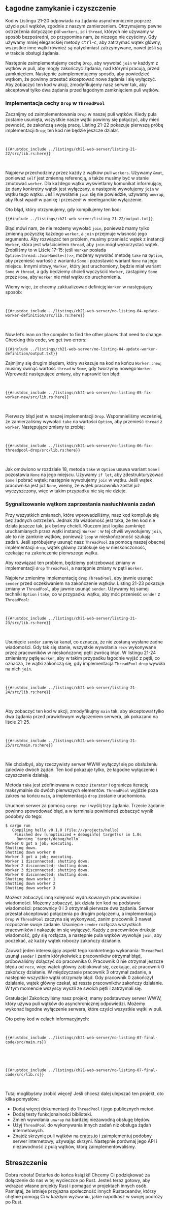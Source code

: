 ## Łagodne zamykanie i czyszczenie

Kod w Listingu 21-20 odpowiada na żądania asynchronicznie poprzez
użycie puli wątków, zgodnie z naszym zamierzeniem. Otrzymujemy pewne ostrzeżenia dotyczące pól `workers`,
`id` i `thread`, których nie używamy w sposób bezpośredni, co przypomina nam,
że niczego nie czyścimy. Gdy używamy mniej eleganckiej metody
<kbd>ctrl</kbd>-<kbd>c</kbd>, aby zatrzymać wątek główny, wszystkie inne wątki
również są natychmiast zatrzymywane, nawet jeśli są w trakcie obsługi
żądania.

Następnie zaimplementujemy cechę `Drop`, aby wywołać `join` w każdym z
wątków w puli, aby mogły zakończyć żądania, nad którymi pracują, przed
zamknięciem. Następnie zaimplementujemy sposób, aby powiedzieć wątkom, że powinny przestać
akceptować nowe żądania i się wyłączyć. Aby zobaczyć ten kod w akcji, zmodyfikujemy
nasz serwer tak, aby akceptował tylko dwa żądania przed łagodnym zamknięciem
puli wątków.

### Implementacja cechy `Drop` w `ThreadPool`

Zacznijmy od zaimplementowania `Drop` w naszej puli wątków. Kiedy pula zostanie
usunięta, wszystkie nasze wątki powinny się połączyć, aby mieć pewność, że zakończą swoją pracę.
Listing 21-22 pokazuje pierwszą próbę implementacji `Drop`; ten kod nie będzie jeszcze działał.

<Listing number="21-22" file-name="src/lib.rs" caption="Joining each thread when the thread pool goes out of scope">

```rust,ignore,does_not_compile
{{#rustdoc_include ../listings/ch21-web-server/listing-21-22/src/lib.rs:here}}
```

</Listing>

Najpierw przechodzimy przez każdy z wątków puli `workers`. Używamy `&mut`,
ponieważ `self` jest zmienną referencją, a także musimy być w stanie
zmutować `worker`. Dla każdego wątku wyświetlamy komunikat informujący, że dany
konkretny wątek jest wyłączany, a następnie wywołujemy `join` w wątku tego wątku. Jeśli wywołanie `join` się nie powiedzie, używamy `unwrap`, aby Rust wpadł w panikę i przeszedł
w nieeleganckie wyłączenie.

Oto błąd, który otrzymujemy, gdy kompilujemy ten kod:

```console
{{#include ../listings/ch21-web-server/listing-21-22/output.txt}}
```

Błąd mówi nam, że nie możemy wywołać `join`, ponieważ mamy tylko zmienną pożyczkę
każdego `worker`, a `join` przejmuje własność jego argumentu. Aby rozwiązać ten
problem, musimy przenieść wątek z instancji `Worker`, która jest właścicielem
`thread`, aby `join` mógł wykorzystać wątek. Zrobiliśmy to w Liście 17-15: jeśli
`Worker` posiada `Option<thread::JoinHandle<()>>`, możemy wywołać metodę
`take` na `Option`, aby przenieść wartość z wariantu `Some` i
pozostawić wariant `None` na jego miejscu. Innymi słowy, `Worker`, który jest uruchomiony,
będzie miał wariant `Some` w `thread`, a gdy będziemy chcieli wyczyścić
`Worker`, zastąpimy `Some` przez `None`, aby `Worker` nie miał
wątku do uruchomienia.

Wiemy więc, że chcemy zaktualizować definicję `Worker` w następujący sposób:

<Listing file-name="src/lib.rs">

```rust,ignore,does_not_compile
{{#rustdoc_include ../listings/ch21-web-server/no-listing-04-update-worker-definition/src/lib.rs:here}}
```

</Listing>

Now let’s lean on the compiler to find the other places that need to change.
Checking this code, we get two errors:

```console
{{#include ../listings/ch21-web-server/no-listing-04-update-worker-definition/output.txt}}
```

Zajmijmy się drugim błędem, który wskazuje na kod na końcu
`Worker::new`; musimy owinąć wartość `thread` w `Some`, gdy tworzymy
nowego `Worker`. Wprowadź następujące zmiany, aby naprawić ten błąd:

<Listing file-name="src/lib.rs">

```rust,ignore,does_not_compile
{{#rustdoc_include ../listings/ch21-web-server/no-listing-05-fix-worker-new/src/lib.rs:here}}
```

</Listing>

Pierwszy błąd jest w naszej implementacji `Drop`. Wspomnieliśmy wcześniej, że
zamierzaliśmy wywołać `take` na wartości `Option`, aby przenieść `thread` z `worker`.
Następujące zmiany to zrobią:

<Listing file-name="src/lib.rs">

```rust,ignore,not_desired_behavior
{{#rustdoc_include ../listings/ch21-web-server/no-listing-06-fix-threadpool-drop/src/lib.rs:here}}
```

</Listing>

Jak omówiono w rozdziale 18, metoda `take` w `Option` usuwa wariant `Some`
i pozostawia `None` na jego miejscu. Używamy `if let`, aby zdestrukturyzować `Some` i pobrać wątek; następnie wywołujemy `join` w wątku. Jeśli wątek pracownika jest już `None`, wiemy, że wątek pracownika został już wyczyszczony, więc w takim przypadku nic się nie dzieje.

### Sygnalizowanie wątkom zaprzestania nasłuchiwania zadań

Przy wszystkich zmianach, które wprowadziliśmy, nasz kod kompiluje się bez żadnych ostrzeżeń.
Jednak zła wiadomość jest taka, że ​​ten kod nie działa jeszcze tak, jak byśmy chcieli.
Kluczem jest logika zamknięć uruchamianych przez wątki instancji `Worker`
: w tej chwili wywołujemy `join`, ale to nie zamknie wątków,
ponieważ `loop` w nieskończoność szukają zadań. Jeśli spróbujemy usunąć nasz
`ThreadPool` za pomocą naszej obecnej implementacji `drop`, wątek główny
zablokuje się w nieskończoność, czekając na zakończenie pierwszego wątku.

Aby rozwiązać ten problem, będziemy potrzebować zmiany w implementacji `drop` `ThreadPool`, a następnie zmiany w pętli `Worker`.

Najpierw zmienimy implementację `drop` `ThreadPool`, aby jawnie usunąć `sender` przed oczekiwaniem na zakończenie wątków. Listing 21-23 pokazuje
zmiany w `ThreadPool`, aby jawnie usunąć `sender`. Używamy tej samej techniki `Option`
i `take`, co w przypadku wątku, aby móc przenieść `sender` z `ThreadPool`:

<Listing number="21-23" file-name="src/lib.rs" caption="Explicitly drop `sender` before joining the worker threads">

```rust,noplayground,not_desired_behavior
{{#rustdoc_include ../listings/ch21-web-server/listing-21-23/src/lib.rs:here}}
```

</Listing>

Usunięcie `sender` zamyka kanał, co oznacza, że ​​nie zostaną wysłane żadne wiadomości. Gdy tak się stanie, wszystkie wywołania `recv` wykonywane przez pracowników w nieskończonej pętli zwrócą błąd. W listingu 21-24 zmieniamy pętlę `Worker`, aby w takim przypadku łagodnie wyjść z pętli, co oznacza, że ​​wątki zakończą się, gdy implementacja `ThreadPool` `drop` wywoła na nich `join`.

<Listing number="21-24" file-name="src/lib.rs" caption="Explicitly break out of the loop when `recv` returns an error">

```rust,noplayground
{{#rustdoc_include ../listings/ch21-web-server/listing-21-24/src/lib.rs:here}}
```

</Listing>

Aby zobaczyć ten kod w akcji, zmodyfikujmy `main` tak, aby akceptował tylko dwa żądania przed prawidłowym wyłączeniem serwera, jak pokazano na liście 21-25.

<Listing number="21-25" file-name="src/main.rs" caption="Shut down the server after serving two requests by exiting the loop">

```rust,ignore
{{#rustdoc_include ../listings/ch21-web-server/listing-21-25/src/main.rs:here}}
```

</Listing>

Nie chciałbyś, aby rzeczywisty serwer WWW wyłączył się po obsłużeniu zaledwie dwóch
żądań. Ten kod pokazuje tylko, że łagodne wyłączenie i czyszczenie działają.

Metoda `take` jest zdefiniowana w cesze `Iterator` i ogranicza iterację
maksymalnie do dwóch pierwszych elementów. `ThreadPool` wyjdzie poza zakres na
końcu `main`, a implementacja `drop` zostanie uruchomiona.

Uruchom serwer za pomocą `cargo run` i wyślij trzy żądania. Trzecie żądanie
powinno spowodować błąd, a w terminalu powinieneś zobaczyć wynik podobny do tego:

<!-- manual-regeneration
cd listings/ch21-web-server/listing-21-25
cargo run
curl http://127.0.0.1:7878
curl http://127.0.0.1:7878
curl http://127.0.0.1:7878
trzecie żądanie spowoduje błąd, ponieważ serwer zostanie wyłączony
skopiuj dane wyjściowe poniżej
Nie można zautomatyzować, ponieważ dane wyjściowe zależą od tworzenia żądań
-->

```console
$ cargo run
   Compiling hello v0.1.0 (file:///projects/hello)
    Finished dev [unoptimized + debuginfo] target(s) in 1.0s
     Running `target/debug/hello`
Worker 0 got a job; executing.
Shutting down.
Shutting down worker 0
Worker 3 got a job; executing.
Worker 1 disconnected; shutting down.
Worker 2 disconnected; shutting down.
Worker 3 disconnected; shutting down.
Worker 0 disconnected; shutting down.
Shutting down worker 1
Shutting down worker 2
Shutting down worker 3
```

Możesz zobaczyć inną kolejność wydrukowanych pracowników i wiadomości. Możemy zobaczyć,
jak działa ten kod na podstawie wiadomości: pracownicy 0 i 3 otrzymali pierwsze dwa
żądania. Serwer przestał akceptować połączenia po drugim połączeniu,
a implementacja `Drop` w `ThreadPool` zaczyna się wykonywać, zanim pracownik 3
nawet rozpocznie swoje zadanie. Usunięcie `sender` rozłącza wszystkich pracowników i
nakazuje im się wyłączyć. Każdy z pracowników drukuje wiadomość, gdy się rozłącza,
a następnie pula wątków wywołuje `join`, aby poczekać, aż każdy wątek roboczy zakończy działanie.

Zauważ jeden interesujący aspekt tego konkretnego wykonania: `ThreadPool`
usunął `sender` i zanim którykolwiek z pracowników otrzymał błąd, próbowaliśmy dołączyć
do pracownika 0. Pracownik 0 nie otrzymał jeszcze błędu od `recv`, więc wątek główny
zablokował się, czekając, aż pracownik 0 zakończy działanie. W międzyczasie pracownik 3 otrzymał
zadanie, a następnie wszystkie wątki otrzymały błąd. Gdy pracownik 0 zakończył działanie, wątek
główny czekał, aż reszta pracowników zakończy działanie. W tym momencie
wszyscy wyszli ze swoich pętli i zatrzymali się.

Gratulacje! Zakończyliśmy nasz projekt; mamy podstawowy serwer WWW, który używa
puli wątków do asynchronicznej odpowiedzi. Możemy wykonać łagodne
wyłączenie serwera, które czyści wszystkie wątki w puli.

Oto pełny kod w celach informacyjnych:

<Listing file-name="src/main.rs">

```rust,ignore
{{#rustdoc_include ../listings/ch21-web-server/no-listing-07-final-code/src/main.rs}}
```

</Listing>

<Listing file-name="src/lib.rs">

```rust,noplayground
{{#rustdoc_include ../listings/ch21-web-server/no-listing-07-final-code/src/lib.rs}}
```

</Listing>

Tutaj moglibyśmy zrobić więcej! Jeśli chcesz dalej ulepszać ten projekt, oto
kilka pomysłów:

* Dodaj więcej dokumentacji do `ThreadPool` i jego publicznych metod.
* Dodaj testy funkcjonalności biblioteki.
* Zmień wywołania `unwrap` na bardziej niezawodną obsługę błędów.
* Użyj `ThreadPool` do wykonywania innych zadań niż obsługa żądań internetowych.
* Znajdź skrzynię puli wątków na [crates.io](https://crates.io/) i zaimplementuj
podobny serwer internetowy, używając skrzyni. Następnie porównaj jego API i
niezawodność z pulą wątków, którą zaimplementowaliśmy.

## Streszczenie

Dobra robota! Dotarłeś do końca książki! Chcemy Ci podziękować za
dołączenie do nas w tej wycieczce po Rust. Jesteś teraz gotowy, aby wdrażać własne
projekty Rust i pomagać w projektach innych osób. Pamiętaj, że istnieje
przyjazna społeczność innych Rustaceanów, którzy chętnie pomogą Ci w każdym
wyzwaniu, jakie napotkasz w swojej podróży po Rust.
